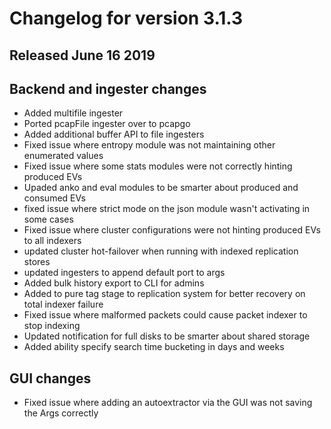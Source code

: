 # Changelog for version 3.1.3
  
## Released June 16 2019

## Backend and ingester changes
* Added multifile ingester
* Ported pcapFile ingester over to pcapgo
* Added additional buffer API to file ingesters
* Fixed issue where entropy module was not maintaining other enumerated values
* Fixed issue where some stats modules were not correctly hinting produced EVs
* Upaded anko and eval modules to be smarter about produced and consumed EVs
* fixed issue where strict mode on the json module wasn't activating in some cases
* Fixed issue where cluster configurations were not hinting produced EVs to all indexers
* updated cluster hot-failover when running with indexed replication stores
* updated ingesters to append default port to args
* Added bulk history export to CLI for admins
* Added to pure tag stage to replication system for better recovery on total indexer failure
* Fixed issue where malformed packets could cause packet indexer to stop indexing
* Updated notification for full disks to be smarter about shared storage
* Added ability specify search time bucketing in days and weeks


## GUI changes
* Fixed issue where adding an autoextractor via the GUI was not saving the Args correctly
